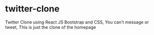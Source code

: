 # twitter-clone
Twitter Clone using React JS Bootstrap and CSS, You can't message or tweet, This is just the clone of the homepage
